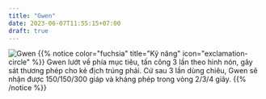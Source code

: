 ```yaml
---
title: "Gwen"
date: 2023-06-07T11:55:15+07:00
draft: true
---
```

![Gwen](https://storage.googleapis.com/www.publish.nocodesites.co.uk/prod/2542/files/ea1b3ad6a78b6257ea9972d8a99c7bddf6f0a257cbf95cf067b6cdd2212b817dc6bc33615f9fb94a0e19a236018f30bda1b4bb8fc411e64a676316ca1c7ee27c.png)
{{% notice color="fuchsia" title="Kỹ năng" icon="exclamation-circle" %}}
Gwen lướt về phía mục tiêu, tấn công 3 lần theo hình nón, gây sát thương phép cho kẻ địch trúng phải. Cứ sau 3 lần dùng chiêu, Gwen sẽ nhận được 150/150/300 giáp và kháng phép trong vòng 2/3/4 giây.
{{% /notice %}}